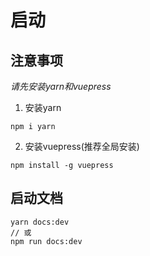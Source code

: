 # 启动
## 注意事项
*请先安装yarn和vuepress*
1. 安装yarn
```
npm i yarn 
```
2. 安装vuepress(推荐全局安装)
```
npm install -g vuepress
```
## 启动文档
```
yarn docs:dev
// 或
npm run docs:dev
```
